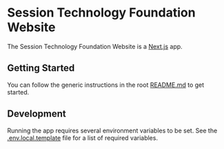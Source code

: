 # Session Technology Foundation Website

The Session Technology Foundation Website is a [Next.js](https://nextjs.org/) app.

## Getting Started

You can follow the generic instructions in the root [README.md](../../README.md#getting-started) to get started.

## Development

Running the app requires several environment variables to be set. See the [.env.local.template](.env.local.template)
file for a list
of required variables.
